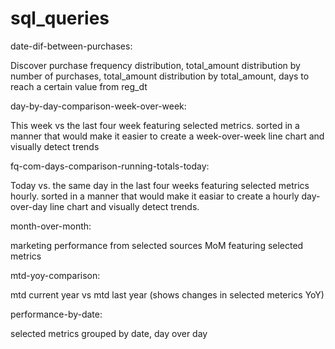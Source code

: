 # sql_queries
date-dif-between-purchases:

Discover purchase frequency distribution, total_amount distribution by number of purchases, total_amount distribution by total_amount, days to reach a certain value from reg_dt

day-by-day-comparison-week-over-week:

This week vs the last four week featuring selected metrics. sorted in a manner that would make it easier to create a week-over-week line chart and visually detect trends

fq-com-days-comparison-running-totals-today:

Today vs. the same day in the last four weeks featuring selected metrics hourly. sorted in a manner that would make it easiar to create a hourly day-over-day line chart and visually detect trends.

month-over-month:

marketing performance from selected sources MoM featuring selected metrics

mtd-yoy-comparison:

mtd current year vs mtd last year (shows changes in selected meterics YoY)

performance-by-date:

selected metrics grouped by date, day over day

